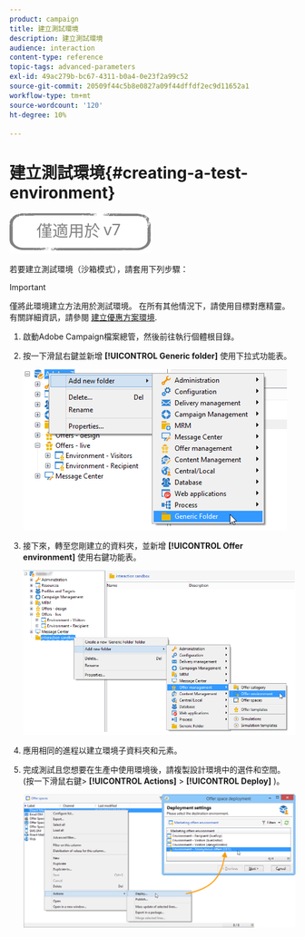 ```yaml
---
product: campaign
title: 建立測試環境
description: 建立測試環境
audience: interaction
content-type: reference
topic-tags: advanced-parameters
exl-id: 49ac279b-bc67-4311-b0a4-0e23f2a99c52
source-git-commit: 20509f44c5b8e0827a09f44dffdf2ec9d11652a1
workflow-type: tm+mt
source-wordcount: '120'
ht-degree: 10%

---
```


# 建立測試環境{#creating-a-test-environment}

![](../../assets/v7-only.svg)

若要建立測試環境（沙箱模式），請套用下列步驟：

>[!IMPORTANT]
>
>僅將此環境建立方法用於測試環境。 在所有其他情況下，請使用目標對應精靈。 有關詳細資訊，請參閱 [建立優惠方案環境](../../interaction/using/live-design-environments.md#creating-an-offer-environment).

1. 啟動Adobe Campaign檔案總管，然後前往執行個體根目錄。
1. 按一下滑鼠右鍵並新增 **[!UICONTROL Generic folder]** 使用下拉式功能表。

   ![](assets/offer_env_creation_001.png)

1. 接下來，轉至您剛建立的資料夾，並新增 **[!UICONTROL Offer environment]** 使用右鍵功能表。

   ![](assets/offer_env_creation_001bis.png)

1. 應用相同的進程以建立環境子資料夾和元素。
1. 完成測試且您想要在生產中使用環境後，請複製設計環境中的選件和空間。 (按一下滑鼠右鍵> **[!UICONTROL Actions]** > **[!UICONTROL Deploy]** )。

   ![](assets/migration_interaction_5.png)
